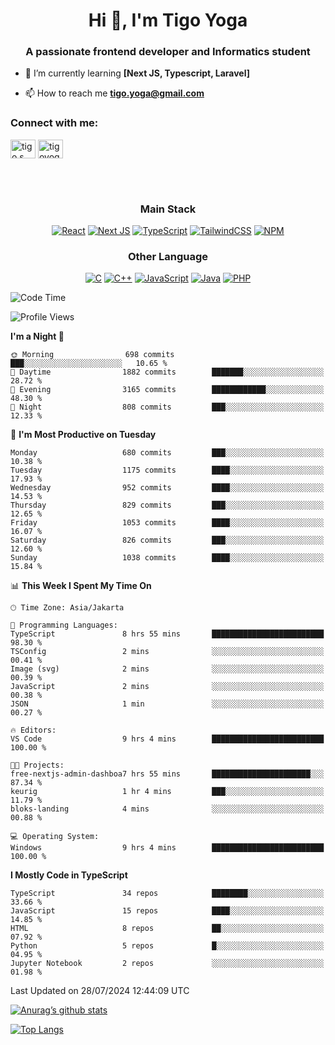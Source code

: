 <h1 align="center">Hi 👋, I'm Tigo Yoga</h1>
<h3 align="center">A passionate frontend developer and Informatics student</h3>

- 🌱 I’m currently learning **[Next JS, Typescript, Laravel]**

- 📫 How to reach me **tigo.yoga@gmail.com**

<h3 align="left">Connect with me:</h3>
<p align="left">
<a href="https://linkedin.com/in/tigo s yoga" target="blank"><img align="center" src="https://raw.githubusercontent.com/rahuldkjain/github-profile-readme-generator/master/src/images/icons/Social/linked-in-alt.svg" alt="tigo s yoga" height="30" width="40" /></a>
<a href="https://instagram.com/tigoyoga" target="blank"><img align="center" src="https://raw.githubusercontent.com/rahuldkjain/github-profile-readme-generator/master/src/images/icons/Social/instagram.svg" alt="tigoyoga" height="30" width="40" /></a>
</p>

<br/>
<br/>

<h3 align="center">Main Stack</h3>
<div align="center">
  
  <a href="">![React](https://img.shields.io/badge/react-%2320232a.svg?style=for-the-badge&logo=react&logoColor=%2361DAFB)</a>
  <a href="">![Next JS](https://img.shields.io/badge/Next-black?style=for-the-badge&logo=next.js&logoColor=white)</a>
   <a href="">![TypeScript](https://img.shields.io/badge/typescript-%23007ACC.svg?style=for-the-badge&logo=typescript&logoColor=white)</a>
  <a href="">![TailwindCSS](https://img.shields.io/badge/tailwindcss-%2338B2AC.svg?style=for-the-badge&logo=tailwind-css&logoColor=white)</a>
  <a href="">![NPM](https://img.shields.io/badge/NPM-%23000000.svg?style=for-the-badge&logo=npm&logoColor=white)</a>
</div>
<h3 align="center">Other Language</h3>
<div align="center">
  
  <a href="">![C](https://img.shields.io/badge/c-%2300599C.svg?style=for-the-badge&logo=c&logoColor=white)</a>
  <a href="">![C++](https://img.shields.io/badge/c++-%2300599C.svg?style=for-the-badge&logo=c%2B%2B&logoColor=white)</a>
  <a href="">![JavaScript](https://img.shields.io/badge/javascript-%23323330.svg?style=for-the-badge&logo=javascript&logoColor=%23F7DF1E)</a>
  <a href="">![Java](https://img.shields.io/badge/java-%23ED8B00.svg?style=for-the-badge&logo=java&logoColor=white)</a>
  <a href="">![PHP](https://img.shields.io/badge/php-%23777BB4.svg?style=for-the-badge&logo=php&logoColor=white)</a>
</div>

<!--START_SECTION:waka-->
![Code Time](http://img.shields.io/badge/Code%20Time-894%20hrs%2038%20mins-blue)

![Profile Views](http://img.shields.io/badge/Profile%20Views-0-blue)

**I'm a Night 🦉** 

```text
🌞 Morning                698 commits         ███░░░░░░░░░░░░░░░░░░░░░░   10.65 % 
🌆 Daytime                1882 commits        ███████░░░░░░░░░░░░░░░░░░   28.72 % 
🌃 Evening                3165 commits        ████████████░░░░░░░░░░░░░   48.30 % 
🌙 Night                  808 commits         ███░░░░░░░░░░░░░░░░░░░░░░   12.33 % 
```
📅 **I'm Most Productive on Tuesday** 

```text
Monday                   680 commits         ███░░░░░░░░░░░░░░░░░░░░░░   10.38 % 
Tuesday                  1175 commits        ████░░░░░░░░░░░░░░░░░░░░░   17.93 % 
Wednesday                952 commits         ████░░░░░░░░░░░░░░░░░░░░░   14.53 % 
Thursday                 829 commits         ███░░░░░░░░░░░░░░░░░░░░░░   12.65 % 
Friday                   1053 commits        ████░░░░░░░░░░░░░░░░░░░░░   16.07 % 
Saturday                 826 commits         ███░░░░░░░░░░░░░░░░░░░░░░   12.60 % 
Sunday                   1038 commits        ████░░░░░░░░░░░░░░░░░░░░░   15.84 % 
```


📊 **This Week I Spent My Time On** 

```text
🕑︎ Time Zone: Asia/Jakarta

💬 Programming Languages: 
TypeScript               8 hrs 55 mins       █████████████████████████   98.30 % 
TSConfig                 2 mins              ░░░░░░░░░░░░░░░░░░░░░░░░░   00.41 % 
Image (svg)              2 mins              ░░░░░░░░░░░░░░░░░░░░░░░░░   00.39 % 
JavaScript               2 mins              ░░░░░░░░░░░░░░░░░░░░░░░░░   00.38 % 
JSON                     1 min               ░░░░░░░░░░░░░░░░░░░░░░░░░   00.27 % 

🔥 Editors: 
VS Code                  9 hrs 4 mins        █████████████████████████   100.00 % 

🐱‍💻 Projects: 
free-nextjs-admin-dashboa7 hrs 55 mins       ██████████████████████░░░   87.34 % 
keurig                   1 hr 4 mins         ███░░░░░░░░░░░░░░░░░░░░░░   11.79 % 
bloks-landing            4 mins              ░░░░░░░░░░░░░░░░░░░░░░░░░   00.88 % 

💻 Operating System: 
Windows                  9 hrs 4 mins        █████████████████████████   100.00 % 
```

**I Mostly Code in TypeScript** 

```text
TypeScript               34 repos            ████████░░░░░░░░░░░░░░░░░   33.66 % 
JavaScript               15 repos            ████░░░░░░░░░░░░░░░░░░░░░   14.85 % 
HTML                     8 repos             ██░░░░░░░░░░░░░░░░░░░░░░░   07.92 % 
Python                   5 repos             █░░░░░░░░░░░░░░░░░░░░░░░░   04.95 % 
Jupyter Notebook         2 repos             ░░░░░░░░░░░░░░░░░░░░░░░░░   01.98 % 
```




 Last Updated on 28/07/2024 12:44:09 UTC
<!--END_SECTION:waka-->

[![Anurag’s github stats](https://github-readme-stats.vercel.app/api?username=tigoyoga)](https://github.com/tigoyoga)

[![Top Langs](https://github-readme-stats.vercel.app/api/top-langs/?username=tigoyoga&layout=compact)](https://github.com/tigoyoga)
